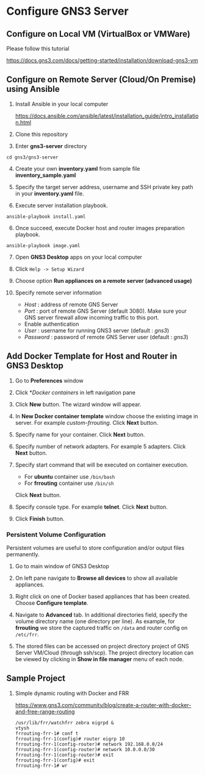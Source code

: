 # Configure GNS3 Server

## Configure on Local VM (VirtualBox or VMWare)

Please follow this tutorial

https://docs.gns3.com/docs/getting-started/installation/download-gns3-vm

## Configure on Remote Server (Cloud/On Premise) using Ansible

1. Install Ansible in your local computer

    https://docs.ansible.com/ansible/latest/installation_guide/intro_installation.html

2. Clone this repository

3. Enter **gns3-server** directory
```
cd gns3/gns3-server
```

4. Create your own **inventory.yaml** from sample file **inventory_sample.yaml** 

4. Specify the target server address, username and SSH private key path in your **inventory.yaml** file.

5. Execute server installation playbook.
```
ansible-playbook install.yaml
```

6. Once succeed, execute Docker host and router images preparation playbook.
```
ansible-playbook image.yaml
```

7. Open **GNS3 Desktop** apps on your local computer

8. Click ``Help -> Setup Wizard``

9. Choose option **Run appliances on a remote server (advanced usage)**

10. Specify remote server information
    - *Host* : address of remote GNS Server
    - *Port* : port of remote GNS Server (default 3080). Make sure your GNS server firewall allow incoming traffic to this port.
    -  Enable authentication
    - *User* : username for running GNS3 server (default : *gns3*)
    - *Password* : password of remote GNS Server user (default : *gns3*)

## Add Docker Template for Host and Router in GNS3 Desktop

1. Go to **Preferences** window

2. Click **Docker containers* in left navigation pane

3. Click **New** button. The wizard window will appear.

4. In **New Docker container template** window choose the existing image in server. For example *custom-frrouting*. Click **Next** button.

5. Specify name for your container. Click **Next** button.

6. Specify number of network adapters. For example 5 adapters. Click **Next** button.

7. Specify start command that will be executed on container execution. 
   - For **ubuntu** container use ``/bin/bash``
   - For **frrouting** container use ``/bin/sh``
   
   Click **Next** button.

8. Specify console type. For example **telnet**. Click **Next** button.

9. Click **Finish** button.

### Persistent Volume Configuration
Persistent volumes are useful to store configuration and/or output files permanently. 

1. Go to main window of GNS3 Desktop

2. On left pane navigate to **Browse all devices** to show all available appliances.

3. Right click on one of Docker based appliances that has been created. Choose **Configure template**.

4. Navigate to **Advanced** tab. In additional directories field, specify the volume directory name (one directory per line). As example, for **frrouting** we store the captured traffic on ``/data`` and router config on ``/etc/frr``.

5. The stored files can be accessed on project directory project of GNS Server VM/Cloud (through ssh/scp). The project directory location can be viewed by clicking in **Show in file manager** menu of each node.

## Sample Project

1. Simple dynamic routing with Docker and FRR

    https://www.gns3.com/community/blog/create-a-router-with-docker-and-free-range-routing

    ```
    /usr/lib/frr/watchfrr zebra eigrpd &
    vtysh
    frrouting-frr-1# conf t
    frrouting-frr-1(config)# router eigrp 10
    frrouting-frr-1(config-router)# network 192.168.0.0/24
    frrouting-frr-1(config-router)# network 10.0.0.0/30
    frrouting-frr-1(config-router)# exit
    frrouting-frr-1(config)# exit
    frrouting-frr-1# wr
    ```
